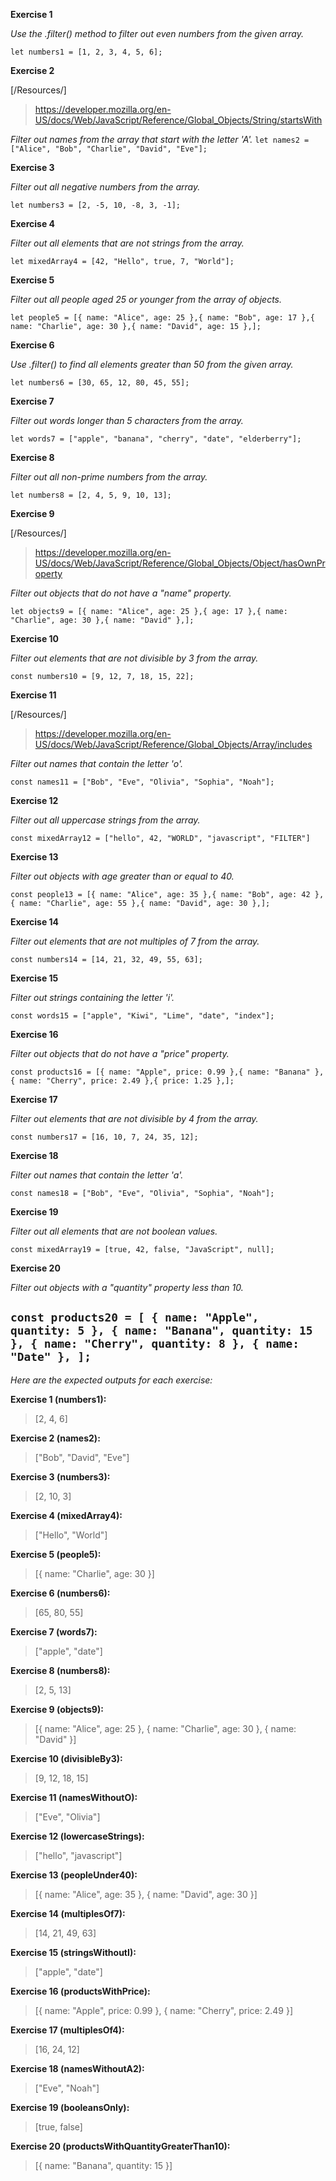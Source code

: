 **Exercise 1**

*Use the .filter() method to filter out even numbers from the given array.*

`let numbers1 = [1, 2, 3, 4, 5, 6];`

**Exercise 2**

[/Resources/]

> https://developer.mozilla.org/en-US/docs/Web/JavaScript/Reference/Global_Objects/String/startsWith

*Filter out names from the array that start with the letter 'A'.*
`let names2 = ["Alice", "Bob", "Charlie", "David", "Eve"];`


**Exercise 3**

*Filter out all negative numbers from the array.*

`let numbers3 = [2, -5, 10, -8, 3, -1];`

**Exercise 4**

*Filter out all elements that are not strings from the array.*

`let mixedArray4 = [42, "Hello", true, 7, "World"];`

**Exercise 5**

*Filter out all people aged 25 or younger from the array of objects.*

`let people5 = [{ name: "Alice", age: 25 },{ name: "Bob", age: 17 },{ name: "Charlie", age: 30 },{ name: "David", age: 15 },];`

**Exercise 6**

*Use .filter() to find all elements greater than 50 from the given array.*

`let numbers6 = [30, 65, 12, 80, 45, 55];`

**Exercise 7**

*Filter out words longer than 5 characters from the array.*

`let words7 = ["apple", "banana", "cherry", "date", "elderberry"];`

**Exercise 8**

*Filter out all non-prime numbers from the array.*

`let numbers8 = [2, 4, 5, 9, 10, 13];`

**Exercise 9**

[/Resources/]

> https://developer.mozilla.org/en-US/docs/Web/JavaScript/Reference/Global_Objects/Object/hasOwnProperty

*Filter out objects that do not have a "name" property.*

`let objects9 = [{ name: "Alice", age: 25 },{ age: 17 },{ name: "Charlie", age: 30 },{ name: "David" },];`

**Exercise 10**

*Filter out elements that are not divisible by 3 from the array.*

`const numbers10 = [9, 12, 7, 18, 15, 22];`

**Exercise 11**

[/Resources/]

> https://developer.mozilla.org/en-US/docs/Web/JavaScript/Reference/Global_Objects/Array/includes

*Filter out names that contain the letter 'o'.*

`const names11 = ["Bob", "Eve", "Olivia", "Sophia", "Noah"];`

**Exercise 12**

*Filter out all uppercase strings from the array.*

`const mixedArray12 = ["hello", 42, "WORLD", "javascript", "FILTER"]`

**Exercise 13**

*Filter out objects with age greater than or equal to 40.*

`const people13 = [{ name: "Alice", age: 35 },{ name: "Bob", age: 42 },{ name: "Charlie", age: 55 },{ name: "David", age: 30 },];`

**Exercise 14**

*Filter out elements that are not multiples of 7 from the array.*

`const numbers14 = [14, 21, 32, 49, 55, 63];`


**Exercise 15**

*Filter out strings containing the letter 'i'.*

``const words15 = ["apple", "Kiwi", "Lime", "date", "index"];``

**Exercise 16**

*Filter out objects that do not have a "price" property.*


`const products16 = [{ name: "Apple", price: 0.99 },{ name: "Banana" },{ name: "Cherry", price: 2.49 },{ price: 1.25 },];`


**Exercise 17**

*Filter out elements that are not divisible by 4 from the array.*

`const numbers17 = [16, 10, 7, 24, 35, 12];`


**Exercise 18**

*Filter out names that contain the letter 'a'.*

`const names18 = ["Bob", "Eve", "Olivia", "Sophia", "Noah"];`

**Exercise 19**

*Filter out all elements that are not boolean values.*

`const mixedArray19 = [true, 42, false, "JavaScript", null];`

**Exercise 20**

*Filter out objects with a "quantity" property less than 10.*

`
const products20 = [
  { name: "Apple", quantity: 5 },
  { name: "Banana", quantity: 15 },
  { name: "Cherry", quantity: 8 },
  { name: "Date" },
];
`
---

*Here are the expected outputs for each exercise:*

**Exercise 1 (numbers1):**
> [2, 4, 6]

**Exercise 2 (names2):**
> ["Bob", "David", "Eve"]

**Exercise 3 (numbers3):**
> [2, 10, 3]

**Exercise 4 (mixedArray4):**
> ["Hello", "World"]

**Exercise 5 (people5):**
> [{ name: "Charlie", age: 30 }]

**Exercise 6 (numbers6):**
> [65, 80, 55]

**Exercise 7 (words7):**
> ["apple", "date"]

**Exercise 8 (numbers8):**
> [2, 5, 13]

**Exercise 9 (objects9):**
>[{ name: "Alice", age: 25 }, { name: "Charlie", age: 30 }, { name: "David" }]

**Exercise 10 (divisibleBy3):**
> [9, 12, 18, 15]

**Exercise 11 (namesWithoutO):**
> ["Eve", "Olivia"] 

**Exercise 12 (lowercaseStrings):**
> ["hello", "javascript"]

**Exercise 13 (peopleUnder40):**
> [{ name: "Alice", age: 35 }, { name: "David", age: 30 }]

**Exercise 14 (multiplesOf7):**
> [14, 21, 49, 63]

**Exercise 15 (stringsWithoutI):**
> ["apple", "date"]

**Exercise 16 (productsWithPrice):**
> [{ name: "Apple", price: 0.99 }, { name: "Cherry", price: 2.49 }]

**Exercise 17 (multiplesOf4):**
> [16, 24, 12]

**Exercise 18 (namesWithoutA2):**
> ["Eve", "Noah"]

**Exercise 19 (booleansOnly):**
> [true, false]

**Exercise 20 (productsWithQuantityGreaterThan10):**
> [{ name: "Banana", quantity: 15 }]
